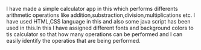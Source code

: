I have made a simple calculator app in this which performs differents arithmetic operations like addition,substraction,division,multiplications etc. I have used HTML,CSS language in this and also some java script has been used in this.In this I have assigned different fonts and background colors to tis calculator so that how many operations can be performed and I can easily identify the operatios that are being performed.
